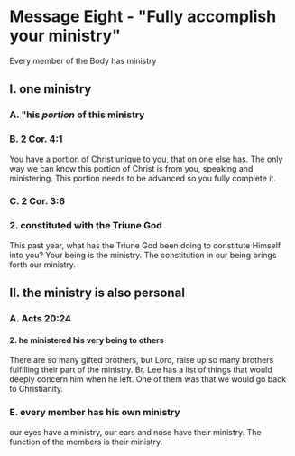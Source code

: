 # Message Eight - "Fully accomplish your ministry"
Every member of the Body has ministry

## I. one ministry
### A. "his *portion* of this ministry

### B. 2 Cor. 4:1
You have a portion of Christ unique to you, that on one else has. The only way we can know this portion of Christ is from you,
speaking and ministering. This portion needs to be advanced so you fully complete it.

### C. 2 Cor. 3:6
### 2. constituted with the Triune God
This past year, what has the Triune God been doing to constitute Himself into you? Your being is the ministry. The constitution
in our being brings forth our ministry.

## II. the ministry is also personal
### A. Acts 20:24
#### 2. he ministered his very being to others
There are so many gifted brothers, but Lord, raise up so many brothers fulfilling their part of the ministry. Br. Lee has a list
of things that would deeply concern him when he left. One of them was that we would go back to Christianity.

### E. every member has his own ministry
our eyes have a ministry, our ears and nose have their ministry. The function of the members is their ministry.

